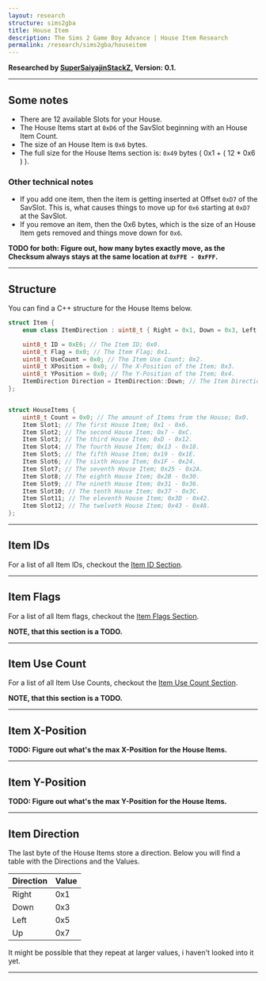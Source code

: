 ```yaml
---
layout: research
structure: sims2gba
title: House Item
description: The Sims 2 Game Boy Advance | House Item Research
permalink: /research/sims2gba/houseitem
---
```


**Researched by [SuperSaiyajinStackZ](https://github.com/SuperSaiyajinStackZ), Version: 0.1.**
<hr>


## Some notes
- There are 12 available Slots for your House.
- The House Items start at `0xD6` of the SavSlot beginning with an House Item Count.
- The size of an House Item is `0x6` bytes.
- The full size for the House Items section is: `0x49` bytes ( 0x1 + ( 12 * 0x6 ) ).

### Other technical notes
- If you add one item, then the item is getting inserted at Offset `0xD7` of the SavSlot. This is, what causes things to move up for `0x6` starting at `0xD7` at the SavSlot.
- If you remove an item, then the 0x6 bytes, which is the size of an House Item gets removed and things move down for `0x6`.

**TODO for both: Figure out, how many bytes exactly move, as the Checksum always stays at the same location at `0xFFE - 0xFFF`.**
<hr>


## Structure
You can find a C++ structure for the House Items below.

```cpp
struct Item {
	enum class ItemDirection : uint8_t { Right = 0x1, Down = 0x3, Left = 0x5, Up = 0x7 }; // Item Directions.

	uint8_t ID = 0xE6; // The Item ID; 0x0.
	uint8_t Flag = 0x0; // The Item Flag; 0x1.
	uint8_t UseCount = 0x0; // The Item Use Count; 0x2.
	uint8_t XPosition = 0x0; // The X-Position of the Item; 0x3.
	uint8_t YPosition = 0x0; // The Y-Position of the Item; 0x4.
	ItemDirection Direction = ItemDirection::Down; // The Item Direction; 0x5.
};


struct HouseItems {
	uint8_t Count = 0x0; // The amount of Items from the House; 0x0.
	Item Slot1; // The first House Item; 0x1 - 0x6.
	Item Slot2; // The second House Item; 0x7 - 0xC.
	Item Slot3; // The third House Item; 0xD - 0x12.
	Item Slot4; // The fourth House Item; 0x13 - 0x18.
	Item Slot5; // The fifth House Item; 0x19 - 0x1E.
	Item Slot6; // The sixth House Item; 0x1F - 0x24.
	Item Slot7; // The seventh House Item; 0x25 - 0x2A.
	Item Slot8; // The eighth House Item; 0x2B - 0x30.
	Item Slot9; // The nineth House Item; 0x31 - 0x36.
	Item Slot10; // The tenth House Item; 0x37 - 0x3C.
	Item Slot11; // The eleventh House Item; 0x3D - 0x42.
	Item Slot12; // The twelveth House Item; 0x43 - 0x48.
};
```
<hr>


## Item IDs
For a list of all Item IDs, checkout the [Item ID Section](item#item-id-list).
<hr>


## Item Flags
For a list of all Item flags, checkout the [Item Flags Section](item#item-flags).

**NOTE, that this section is a TODO.**
<hr>


## Item Use Count
For a list of all Item Use Counts, checkout the [Item Use Count Section](item#item-use-count).

**NOTE, that this section is a TODO.**
<hr>


## Item X-Position
**TODO: Figure out what's the max X-Position for the House Items.**
<hr>


## Item Y-Position
**TODO: Figure out what's the max Y-Position for the House Items.**
<hr>


## Item Direction
The last byte of the House Items store a direction. Below you will find a table with the Directions and the Values.

| Direction | Value |
| --------- | ----- |
| Right     | 0x1   |
| Down      | 0x3   |
| Left      | 0x5   |
| Up        | 0x7   |

It might be possible that they repeat at larger values, i haven't looked into it yet.
<hr>